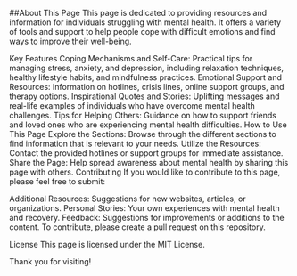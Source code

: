 ##About This Page
This page is dedicated to providing resources and information for individuals struggling with mental health. It offers a variety of tools and support to help people cope with difficult emotions and find ways to improve their well-being.

Key Features
Coping Mechanisms and Self-Care: Practical tips for managing stress, anxiety, and depression, including relaxation techniques, healthy lifestyle habits, and mindfulness practices.
Emotional Support and Resources: Information on hotlines, crisis lines, online support groups, and therapy options.
Inspirational Quotes and Stories: Uplifting messages and real-life examples of individuals who have overcome mental health challenges.
Tips for Helping Others: Guidance on how to support friends and loved ones who are experiencing mental health difficulties.
How to Use This Page
Explore the Sections: Browse through the different sections to find information that is relevant to your needs.
Utilize the Resources: Contact the provided hotlines or support groups for immediate assistance.
Share the Page: Help spread awareness about mental health by sharing this page with others.
Contributing
If you would like to contribute to this page, please feel free to submit:

Additional Resources: Suggestions for new websites, articles, or organizations.
Personal Stories: Your own experiences with mental health and recovery.
Feedback: Suggestions for improvements or additions to the content.
To contribute, please create a pull request on this repository.

License
This page is licensed under the MIT License.

Thank you for visiting!

